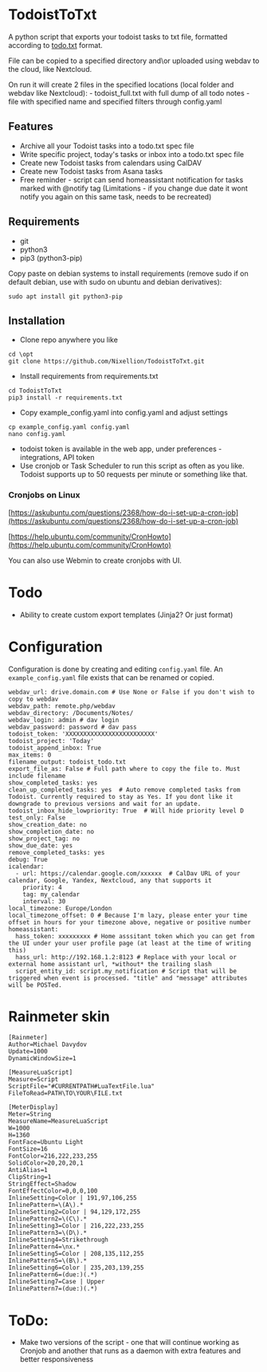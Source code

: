# TodoistToTxt

 A python script that exports your todoist tasks to txt file, formatted according to [todo.txt](https://github.com/todotxt/todo.txt) format.
 
 File can be copied to a specified directory and\or uploaded using webdav to the cloud, like Nextcloud.
 
 On run it will create 2 files in the specified locations (local folder and webdav like Nextcloud):
    - todoist_full.txt with full dump of all todo notes
    - file with specified name and specified filters through config.yaml
 
 
## Features

- Archive all your Todoist tasks into a todo.txt spec file
- Write specific project, today's tasks or inbox into a todo.txt spec file
- Create new Todoist tasks from calendars using CalDAV
- Create new Todoist tasks from Asana tasks
- Free reminder - script can send homeassistant notification for tasks marked with @notify tag (Limitations - if you change due date it wont notify you again on this same task, needs to be recreated)

## Requirements
- git
- python3
- pip3 (python3-pip)

Copy paste on debian systems to install requirements (remove sudo if on default debian, use with sudo on ubuntu and debian derivatives):

```
sudo apt install git python3-pip
```
 
## Installation 
 
- Clone repo anywhere you like
```
cd \opt
git clone https://github.com/Nixellion/TodoistToTxt.git
```
- Install requirements from requirements.txt
```
cd TodoistToTxt
pip3 install -r requirements.txt
```
- Copy example_config.yaml into config.yaml and adjust settings
```
cp example_config.yaml config.yaml
nano config.yaml
```
- todoist token is available in the web app, under preferences - integrations, API token
- Use cronjob or Task Scheduler to run this script as often as you like. Todoist supports up to 50 requests per minute or something like that.

### Cronjobs on Linux

[https://askubuntu.com/questions/2368/how-do-i-set-up-a-cron-job](https://askubuntu.com/questions/2368/how-do-i-set-up-a-cron-job)

[https://help.ubuntu.com/community/CronHowto](https://help.ubuntu.com/community/CronHowto)

You can also use Webmin to create cronjobs with UI.

# Todo

- Ability to create custom export templates (Jinja2? Or just format)


# Configuration

Configuration is done by creating and editing `config.yaml` file. An `example_config.yaml` file exists that can be renamed or copied.

```
webdav_url: drive.domain.com # Use None or False if you don't wish to copy to webdav
webdav_path: remote.php/webdav
webdav_directory: /Documents/Notes/
webdav_login: admin # dav login
webdav_password: password # dav pass
todoist_token: 'XXXXXXXXXXXXXXXXXXXXXXXXX'
todoist_project: 'Today'
todoist_append_inbox: True
max_items: 0
filename_output: todoist_todo.txt
export_file_as: False # Full path where to copy the file to. Must include filename
show_completed_tasks: yes
clean_up_completed_tasks: yes  # Auto remove completed tasks from Todoist. Currently required to stay as Yes. If you dont like it downgrade to previous versions and wait for an update.
todoist_inbox_hide_lowpriority: True  # Will hide priority level D
test_only: False
show_creation_date: no
show_completion_date: no
show_project_tag: no
show_due_date: yes
remove_completed_tasks: yes
debug: True
icalendar:  
  - url: https://calendar.google.com/xxxxxx  # CalDav URL of your calendar, Google, Yandex, Nextcloud, any that supports it
    priority: 4
    tag: my_calendar
    interval: 30
local_timezone: Europe/London 
local_timezone_offset: 0 # Because I'm lazy, please enter your time offset in hours for your timezone above, negative or positive number
homeassistant:
  hass_token: xxxxxxxxx # Home asssitant token which you can get from the UI under your user profile page (at least at the time of writing this)
  hass_url: http://192.168.1.2:8123 # Replace with your local or external home assistant url, *without* the trailing slash
  script_entity_id: script.my_notification # Script that will be triggered when event is processed. "title" and "message" attributes will be POSTed.
```


# Rainmeter skin

```
[Rainmeter]
Author=Michael Davydov
Update=1000
DynamicWindowSize=1

[MeasureLuaScript]
Measure=Script
ScriptFile="#CURRENTPATH#LuaTextFile.lua"
FileToRead=PATH\TO\YOUR\FILE.txt

[MeterDisplay]
Meter=String
MeasureName=MeasureLuaScript
W=1000
H=1360
FontFace=Ubuntu Light
FontSize=16
FontColor=216,222,233,255
SolidColor=20,20,20,1
AntiAlias=1
ClipString=1
StringEffect=Shadow
FontEffectColor=0,0,0,100
InlineSetting=Color | 191,97,106,255
InlinePattern=\(A\).*
InlineSetting2=Color | 94,129,172,255
InlinePattern2=\(C\).*
InlineSetting3=Color | 216,222,233,255
InlinePattern3=\(D\).*
InlineSetting4=Strikethrough
InlinePattern4=\nx.*
InlineSetting5=Color | 208,135,112,255
InlinePattern5=\(B\).*
InlineSetting6=Color | 235,203,139,255
InlinePattern6=(due:)(.*)
InlineSetting7=Case | Upper
InlinePattern7=(due:)(.*)
```


# ToDo:

- Make two versions of the script - one that will continue working as Cronjob and another that runs as a daemon with extra features and better responsiveness